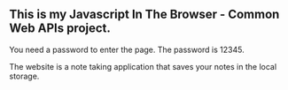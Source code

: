## This is my Javascript In The Browser - Common Web APIs project.

You need a password to enter the page. The password is 12345.

The website is a note taking application that saves your notes in the local storage.

